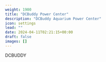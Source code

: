 ```yaml
---
weight: 1900
title: "DCBuddy Power Center"
description: "DCBuddy Aquarium Power Center"
icon: settings
lead: ""
date: 2024-04-11T02:21:15+00:00
draft: false
images: []
---
```


DCBUDDY
